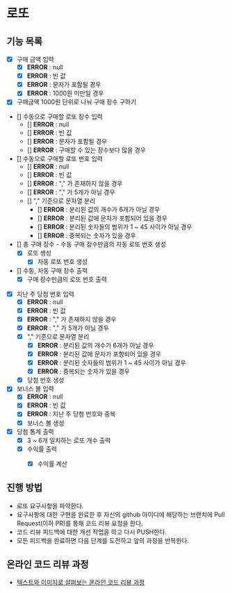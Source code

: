 # 로또
## 기능 목록
- [X] 구매 금액 입력
    - [X] __ERROR__ : null
    - [X] __ERROR__ : 빈 값
    - [X] __ERROR__ : 문자가 포함될 경우
    - [X] __ERROR__ : 1000원 미만일 경우
- [X] 구매금액 1000원 단위로 나눠 구매 장수 구하기
- [] 수동으로 구매할 로또 장수 입력
    - [] __ERROR__ : null
    - [] __ERROR__ : 빈 값
    - [] __ERROR__ : 문자가 포함될 경우
    - [] __ERROR__ : 구매할 수 있는 장수보다 많을 경우
- [] 수동으로 구매할 로또 번호 입력
    - [] __ERROR__ : null
    - [] __ERROR__ : 빈 값
    - [] __ERROR__ : "," 가 존재하지 않을 경우
    - [] __ERROR__ : "," 가 5개가 아닐 경우
    - [] "," 기준으로 문자열 분리
        - [] __ERROR__ : 분리된 값의 개수가 6개가 아닐 경우
        - [] __ERROR__ : 분리된 값에 문자가 포함되어 있을 경우
        - [] __ERROR__ : 분리된 숫자들의 범위가 1 ~ 45 사이가 아닐 경우
        - [] __ERROR__ : 중복되는 숫자가 있을 경우
- [] 총 구매 장수 - 수동 구매 장수만큼의 자동 로또 번호 생성
    - [X] 로또 생성
        - [X] 자동 로또 번호 생성 
- [] 수동, 자동 구매 장수 출력
    - [X] 구매 장수만큼의 로또 번호 출력
- [X] 지난 주 당첨 번호 입력
    - [X] __ERROR__ : null
    - [X] __ERROR__ : 빈 값
    - [X] __ERROR__ : "," 가 존재하지 않을 경우
    - [X] __ERROR__ : "," 가 5개가 아닐 경우
    - [X] "," 기준으로 문자열 분리
        - [X] __ERROR__ : 분리된 값의 개수가 6개가 아닐 경우
        - [X] __ERROR__ : 분리된 값에 문자가 포함되어 있을 경우
        - [X] __ERROR__ : 분리된 숫자들의 범위가 1 ~ 45 사이가 아닐 경우
        - [X] __ERROR__ : 중복되는 숫자가 있을 경우
    - [X] 당첨 번호 생성
- [X] 보너스 볼 입력
    - [X] __ERROR__ : null
    - [X] __ERROR__ : 빈 값
    - [X] __ERROR__ : 지난 주 당첨 번호와 중복
    - [X] 보너스 볼 생성
- [X] 당첨 통계 출력
    - [X] 3 ~ 6개 일치하는 로또 개수 출력
    - [X] 수익률 출력
        - [X] 수익률 계산

     

## 진행 방법
* 로또 요구사항을 파악한다.
* 요구사항에 대한 구현을 완료한 후 자신의 github 아이디에 해당하는 브랜치에 Pull Request(이하 PR)를 통해 코드 리뷰 요청을 한다.
* 코드 리뷰 피드백에 대한 개선 작업을 하고 다시 PUSH한다.
* 모든 피드백을 완료하면 다음 단계를 도전하고 앞의 과정을 반복한다.

## 온라인 코드 리뷰 과정
* [텍스트와 이미지로 살펴보는 온라인 코드 리뷰 과정](https://github.com/next-step/nextstep-docs/tree/master/codereview)